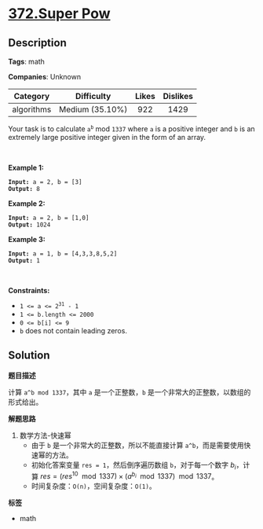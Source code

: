 # [372.Super Pow](https://leetcode.com/problems/super-pow/description/)

## Description

**Tags**: math

**Companies**: Unknown

|  Category  |   Difficulty    | Likes | Dislikes |
| :--------: | :-------------: | :---: | :------: |
| algorithms | Medium (35.10%) |  922  |   1429   |

<p>Your task is to calculate <code>a<sup>b</sup></code> mod <code>1337</code> where <code>a</code> is a positive integer and <code>b</code> is an extremely large positive integer given in the form of an array.</p>
<p>&nbsp;</p>
<p><strong class="example">Example 1:</strong></p>
<pre><code><strong>Input:</strong> a = 2, b = [3]
<strong>Output:</strong> 8</code></pre>
<p><strong class="example">Example 2:</strong></p>
<pre><code><strong>Input:</strong> a = 2, b = [1,0]
<strong>Output:</strong> 1024</code></pre>
<p><strong class="example">Example 3:</strong></p>
<pre><code><strong>Input:</strong> a = 1, b = [4,3,3,8,5,2]
<strong>Output:</strong> 1</code></pre>
<p>&nbsp;</p>
<p><strong>Constraints:</strong></p>
<ul>
  <li><code>1 &lt;= a &lt;= 2<sup>31</sup> - 1</code></li>
  <li><code>1 &lt;= b.length &lt;= 2000</code></li>
  <li><code>0 &lt;= b[i] &lt;= 9</code></li>
  <li><code>b</code> does not contain leading zeros.</li>
</ul>

## Solution

**题目描述**

计算 `a^b mod 1337`，其中 `a` 是一个正整数，`b` 是一个非常大的正整数，以数组的形式给出。

**解题思路**

1. 数学方法-快速幂
   - 由于 `b` 是一个非常大的正整数，所以不能直接计算 `a^b`，而是需要使用快速幂的方法。
   - 初始化答案变量 `res = 1`，然后倒序遍历数组 `b`，对于每一个数字 $b_i$，计算 $res = (res^{10} \mod 1337) \times (a^{b_i} \mod 1337) \mod 1337$。
   - 时间复杂度：`O(n)`，空间复杂度：`O(1)`。

**标签**

- math
